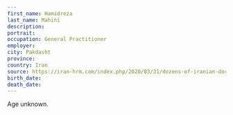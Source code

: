 ```yaml
---
first_name: Hamidreza
last_name: Mahini
description: 
portrait: 
occupation: General Practitioner
employer: 
city: Pakdasht
province: 
country: Iran
source: https://iran-hrm.com/index.php/2020/03/31/dozens-of-iranian-doctors-died-during-irans-coronavirus-crisis/
birth_date: 
death_date: 
---
```


Age unknown.